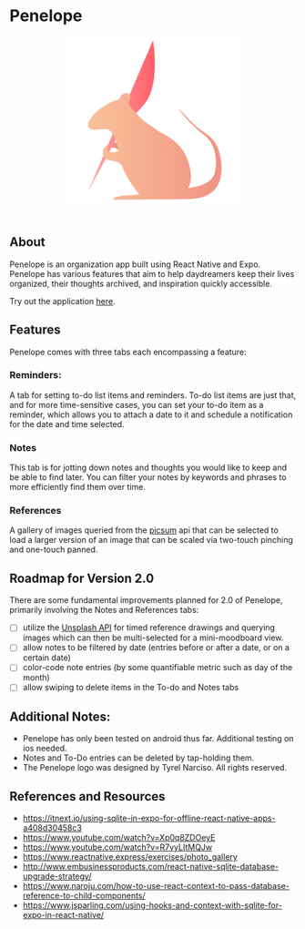 # Penelope
<div align="center"><img src="https://github.com/TyrelN/penelope/blob/main/assets/images/penelope-logo.png" width="300"/></div><br>

## About
Penelope is an organization app built using React Native and Expo. Penelope has various features that aim to help daydreamers keep their lives organized, their thoughts archived, and inspiration quickly accessible.

Try out the application [here](https://expo.dev/@tyreln/penelope-creative-assistant).
## Features

Penelope comes with three tabs each encompassing a feature:

### Reminders:
A tab for setting to-do list items and reminders. To-do list items are just that, and for more time-sensitive cases, you can set your to-do item as a reminder, which allows you to attach a date to it and schedule a notification for the date and time selected.


### Notes
This tab is for jotting down notes and thoughts you would like to keep and be able to find later. You can filter your notes by keywords and phrases to more efficiently find them over time.

### References
A gallery of images queried from the [picsum](https://picsum.photos/) api that can be selected to load a larger version of an image that can be scaled via two-touch pinching and one-touch panned.



## Roadmap for Version 2.0
There are some fundamental improvements planned for 2.0 of Penelope, primarily involving the Notes and References tabs:

- [ ] utilize the [Unsplash API](https://source.unsplash.com/) for timed reference drawings and querying images which can then be multi-selected for a mini-moodboard view.
- [ ] allow notes to be filtered by date (entries before or after a date, or on a certain date)
- [ ] color-code note entries (by some quantifiable metric such as day of the month)
- [ ] allow swiping to delete items in the To-do and Notes tabs

## Additional Notes:
* Penelope has only been tested on android thus far. Additional testing on ios needed.
* Notes and To-Do entries can be deleted by tap-holding them.
* The Penelope logo was designed by Tyrel Narciso. All rights reserved.

## References and Resources
* https://itnext.io/using-sqlite-in-expo-for-offline-react-native-apps-a408d30458c3
* https://www.youtube.com/watch?v=Xp0q8ZDOeyE
* https://www.youtube.com/watch?v=R7vyLItMQJw
* https://www.reactnative.express/exercises/photo_gallery
* http://www.embusinessproducts.com/react-native-sqlite-database-upgrade-strategy/
* https://www.naroju.com/how-to-use-react-context-to-pass-database-reference-to-child-components/
* https://www.jsparling.com/using-hooks-and-context-with-sqlite-for-expo-in-react-native/



